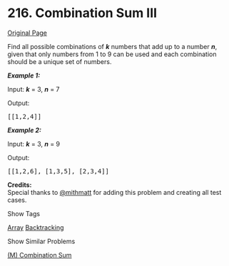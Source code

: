 # 216. Combination Sum III

[Original Page](https://leetcode.com/problems/combination-sum-iii/)

<div>

Find all possible combinations of _**k**_ numbers that add up to a number _**n**_, given that only numbers from 1 to 9 can be used and each combination should be a unique set of numbers.

</div>

<div>  

_**Example 1:**_

Input: _**k**_ = 3, _**n**_ = 7

Output:

<pre>[[1,2,4]]
</pre>

_**Example 2:**_

Input: _**k**_ = 3, _**n**_ = 9

Output:

<pre>[[1,2,6], [1,3,5], [2,3,4]]
</pre>

</div>

**Credits:**  
Special thanks to [@mithmatt](https://leetcode.com/discuss/user/mithmatt) for adding this problem and creating all test cases.

<div>

<div id="tags" class="btn btn-xs btn-warning">Show Tags</div>

<span class="hidebutton">[Array](/tag/array/) [Backtracking](/tag/backtracking/)</span></div>

<div>

<div id="similar" class="btn btn-xs btn-warning">Show Similar Problems</div>

<span class="hidebutton">[(M) Combination Sum](/problems/combination-sum/)</span></div>